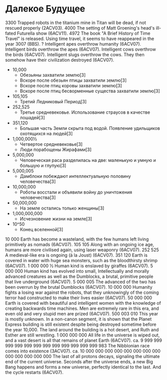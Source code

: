 # Далекое Будущее

3300
Trapped robots in the titanium mine in Titan will be dead, if not rescued properly (2ACV03).
4000
The setting of Matt Groening's head's ill-fated Futurella show (6ACV11).
4972
The book "A Brief History of Time Travel" is released. Using time travel, it seems to have reappeared in the year 3007 (BBS).
?
Intelligent apes overthrow humanity (6ACV07).
Intelligent birds overthrow the apes (6ACV07).
Intelligent cows overthrow the birds (6ACV07).
Intelligent slugs overthrow the cows. They then somehow have their civilization destroyed (6ACV07).


*   10,000
    *   Обезьяны захватили землю[3]
    *   Вскоре после обезьян птицы захватили землю[3]
    *   Вскоре после птиц коровы захватили землю[3]
    *   Вскоре после птиц бесворменные существа захватили землю[3]
*   105,105
    *   Третий Ледниковый Период[3]
*   252,525
    *   Третье средневековье. Использование страусов в качестве лошадей[3]
*   351,120
    *   Большая часть Земли скрыта под водой. Появление удильщиков охотящихся
        на людей[3]
*   1,000,000½
    *   Четвертое средневековье[3]
    *   Люди порабощены Жирафами[3]
*   5,000,000
    *   Человеческая раса разделилась на две: маленькую и умную и большую и
        глупую[3]
*   5,000,005
    *   Дамблоки побеждают интеллектуальную половину человечества[3]
*   10,000,000
    *   Роботы восстали и объявили войну до уничтожения человечества[3]
*   50,000,000
    *   На земле остались только женщины[3]
*   1,000,000,000
    *   Исчезновение жизни на земле[3]
*   10^50
    *   Конец вселенной[3]

10 000
Earth has become a wasteland, with the few humans left living primitively as nomads (6ACV07).
105 105
Along with an ongoing ice age, humans are more civilised again, using laser weaponry (6ACV07).
252 525
A medieval-like era is ongoing (à la Joust) (6ACV07).
351 120
Earth is covered in water with huge sea monsters, such as the bloodthirsty shrimp (6ACV07).
1 000 000 ½
Human kind is enslaved by giraffes (6ACV07).
5 000 000
Human kind has evolved into small, Intellectually and morally advanced creatures as well as the Dumblocks, a brutal, primitive people that live underground (6ACV07).
5 000 005
The advanced of the two has been overrun by the brutal Dumblocks (6ACV07).
10 000 000
Humanity fights a losing war against the robots, that they unknowingly of the coming terror had constructed to make their lives easier (6ACV07).
50 000 000
Earth is covered with beautiful and intelligent women with the knowledge of creating backwards time machines. Men are extremely rare in this era, and even old and very stupid men are prized (6ACV07).
500 003 010
This year is mostly unknown. In a non-canon segment, it is shown that the Planet Express building is still existent despite being destroyed sometime before the year 10,000. The land around the building is a hot desert, and Ruth and Esther are still wrestling.
1 000 000 000
All life in the universe is wiped out, and a vast desert is all that remains of planet Earth (6ACV07).
ca. 9 999 999 999 999 999 999 999 999 999 999 999 999 983
The Nibblonian race comes into existence (3ACV07).
ca. 10 000 000 000 000 000 000 000 000 000 000 000 000 000
The last of all protons decays, signaling the ultimate end of the current universe. Seconds after the universe ends, a new Big Bang happens and forms a new universe, perfectly identical to the last. And the cycle restarts (6ACV07).